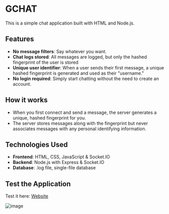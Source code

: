 # GCHAT

This is a simple chat application built with HTML and Node.js.

## Features
- **No message filters**: Say whatever you want.
- **Chat logs stored**: All messages are logged, but only the hashed fingerprint of the user is stored
- **Unique user identifier**: When a user sends their first message, a unique hashed fingerprint is generated and used as their "username."
- **No login required**: Simply start chatting without the need to create an account.

## How it works
- When you first connect and send a message, the server generates a unique, hashed fingerprint for you.
- The server stores messages along with the fingerprint but never associates messages with any personal identifying information.

## Technologies Used
- **Frontend**: HTML, CSS, JavaScript & Socket.IO
- **Backend**: Node.js with Express & Socket.IO
- **Database**: .log file, single-file database

## Test the Application

Test it here: <a href="http://srv2.byenoob.com:5086">Website</a>

![image](https://github.com/user-attachments/assets/171aa57a-24a1-492c-9923-9c2fd76b052e)
